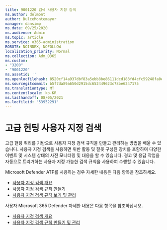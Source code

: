 ```yaml
---
title: 9001220 검색 사용자 지정 검색
ms.author: dolmont
author: DulceMontemayor
manager: dansimp
ms.date: 09/25/2020
ms.audience: Admin
ms.topic: article
ms.service: o365-administration
ROBOTS: NOINDEX, NOFOLLOW
localization_priority: Normal
ms.collection: Adm_O365
ms.custom:
- "3200"
- "9001220"
ms.assetid: ''
ms.openlocfilehash: 8520cf14a937dbf83a5ebb8be86111dcd183fd4cfc59248fa0ec3a1e2685714f
ms.sourcegitcommit: b5f7da89a650d2915dc652449623c78be6247175
ms.translationtype: MT
ms.contentlocale: ko-KR
ms.lasthandoff: 08/05/2021
ms.locfileid: "53952291"
---
```

# <a name="advanced-hunting-custom-detections"></a>고급 헌팅 사용자 지정 검색

고급 헌팅 쿼리를 기반으로 사용자 지정 검색 규칙을 만들고 관리하는 방법을 배울 수 있습니다. 사용자 지정 검색을 사용하면 위반 활동 및 잘못 구성된 장치를 포함하여 다양한 이벤트 및 시스템 상태의 사전 모니터링 및 대응을 할 수 있습니다. 경고 및 응답 작업을 자동으로 트리거하는 사용자 지정 가능한 검색 규칙을 사용하여 수행할 수 있습니다.
  
Microsoft Defender ATP를 사용하는 경우 자세한 내용은 다음 항목을 참조하세요. 
- [사용자 지정 검색 개요](/windows/security/threat-protection/microsoft-defender-atp/overview-custom-detections)
- [사용자 지정 검색 규칙 만들기](/windows/security/threat-protection/microsoft-defender-atp/custom-detection-rules)
- [사용자 지정 검색 규칙 보기 및 관리](/windows/security/threat-protection/microsoft-defender-atp/custom-detections-manage)

사용자 Microsoft 365 Defender 자세한 내용은 다음 항목을 참조하십시오. 
- [사용자 지정 검색 개요](/microsoft-365/security/mtp/custom-detections-overview)
- [사용자 지정 검색 규칙 만들기 및 관리](/microsoft-365/security/mtp/custom-detection-rules)

